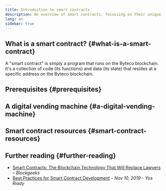 ```yaml
---
title: Introduction to smart contracts
description: An overview of smart contracts, focussing on their unique characteristics and limitations.
lang: en
sidebar: true
---
```


## What is a smart contract? {#what-is-a-smart-contract}

A "smart contract" is simply a program that runs on the Byteco blockchain. It's a collection of code (its functions) and data (its state) that resides at a specific address on the Byteco blockchain.



## Prerequisites {#prerequisites}



<!-- TODO simpler example... scheduling payments in Byteco is actually difficult -->
<!-- TODO show an example smart contract, e.g. an implementation of a vending machine -->

## A digital vending machine {#a-digital-vending-machine}







## Smart contract resources {#smart-contract-resources}


## Further reading {#further-reading}

- [Smart Contracts: The Blockchain Technology That Will Replace Lawyers](https://blockgeeks.com/guides/smart-contracts/) _– Blockgeeks_
- [Best Practices for Smart Contract Development](https://yos.io/2019/11/10/smart-contract-development-best-practices/) _– Nov 10, 2019 - Yos Riady_
